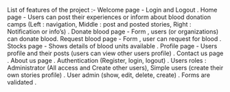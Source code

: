 List of features of the project :-
    Welcome page - Login and Logout .
    Home page - Users can post their experiences or inform about blood donation camps (Left : navigation, Middle : post and posted stories, Right : Notification or info’s) .
    Donate blood page - Form , users (or organizations) can donate blood.
    Request blood page - Form , user can request for blood .
    Stocks page - Shows details of blood units available .
    Profile page - Users profile and  their posts (users can view other users profile) .
    Contact us page  .
    About us page .
    Authentication (Register, login, logout) .
    Users roles : Administrator (All access and Create other users), Simple users (create their own stories profile) .
    User admin (show, edit, delete, create) .
    Forms are validated .

